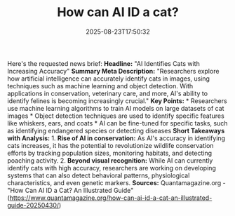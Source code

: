 ﻿---
title: "How can AI ID a cat?"
date: "2025-08-23T17:50:32"
category: "Markets"
summary: ""
slug: "how can ai id a cat"
source_urls:
  - "https://www.quantamagazine.org/how-can-ai-id-a-cat-an-illustrated-guide-20250430/"
seo:
  title: "How can AI ID a cat? | Hash n Hedge"
  description: ""
  keywords: ["news", "markets", "brief"]
---
Here's the requested news brief:  **Headline:** "AI Identifies Cats with Increasing Accuracy"  **Summary Meta Description:** "Researchers explore how artificial intelligence can accurately identify cats in images, using techniques such as machine learning and object detection. With applications in conservation, veterinary care, and more, AI's ability to identify felines is becoming increasingly crucial."  **Key Points:**  * Researchers use machine learning algorithms to train AI models on large datasets of cat images * Object detection techniques are used to identify specific features like whiskers, ears, and coats * AI can be fine-tuned for specific tasks, such as identifying endangered species or detecting diseases  **Short Takeaways with Analysis:**  1. **Rise of AI in conservation:** As AI's accuracy in identifying cats increases, it has the potential to revolutionize wildlife conservation efforts by tracking population sizes, monitoring habitats, and detecting poaching activity. 2. **Beyond visual recognition:** While AI can currently identify cats with high accuracy, researchers are working on developing systems that can also detect behavioral patterns, physiological characteristics, and even genetic markers.  **Sources:** Quantamagazine.org - "How Can AI ID a Cat? An Illustrated Guide" (https://www.quantamagazine.org/how-can-ai-id-a-cat-an-illustrated-guide-20250430/) 
